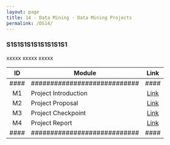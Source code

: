 ```yaml
---
layout: page
title: 14 - Data Mining - Data Mining Projects
permalink: /DS14/
---
```


<h3>S1S1S1S1S1S1S1S1S1</h3>

xxxxx xxxxx xxxxx

| ID | Module                     |Link|
|:--:|----------------------------|:--:|
|####|############################|####|
| M1 | Project Introduction       |[Link](/03-MSDS-Courses/MSDS12/M1/)|
| M2 | Project Proposal           |[Link](/03-MSDS-Courses/MSDS12/M2/)|
| M3 |Project Checkpoint          |[Link](/03-MSDS-Courses/MSDS12/M3/)|
| M4 | Project Report             |[Link](/03-MSDS-Courses/MSDS12/M4/)|
|####|############################|####|

